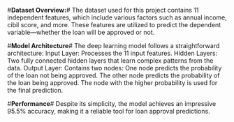 #**Dataset Overview:**#
The dataset used for this project contains 11 independent features, which include various factors such as annual income, cibil score, and more. These features are utilized to predict the dependent variable—whether the loan will be approved or not.

#**Model Architecture**#
The deep learning model follows a straightforward architecture:
  Input Layer: Processes the 11 input features.
  Hidden Layers: Two fully connected hidden layers that learn complex patterns from the data.
  Output Layer: Contains two nodes:
    One node predicts the probability of the loan not being approved.
    The other node predicts the probability of the loan being approved.
    The node with the higher probability is used for the final prediction.
    
#**Performance**#
Despite its simplicity, the model achieves an impressive 95.5% accuracy, making it a reliable tool for loan approval predictions.
